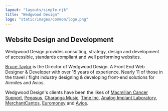 ```yaml
---
layout: "layouts/simple.njk"
title: "Wedgwood Design"
logo: "static/images/common/logo.png"
---
```


## Website Design and Development

Wedgwood Design provides consulting, strategy, design and development of accessible, standards compliant and well performing websites.

<a href="http://www.linkedin.com/in/brootaylor" rel="external">Bruce Taylor</a> is the Director of Wedgwood Design. A Front End Web Designer &amp; Developer with over 15 years of experience. Nearly 11 of those in the travel / flight industry designing &amp; developing front-end solutions for Airmiles and Avios.

Wedgwood Design's clients have been the likes of <a href="https://www.macmillan.org.uk/" rel="external">Macmillan Cancer Support</a>, <a href="http://www.thisispegasus.co.uk/" rel="external">Pegasus</a>, <a href="http://charanga.com/" rel="external">Charanga Music</a>, <a href="http://www.timeincuk.com/" rel="external">Time Inc</a>, <a href="http://analog-lab.co.uk/" rel="external">Analog Implant Laboratory</a>, <a href="https://www.merchantcantos.com/" rel="external">MerchantCantos</a>, <a href="https://www.euromoneyplc.com/" rel="external">Euromoney</a> and <a href="https://aviosgroup.com" rel="external">Avios</a>.
